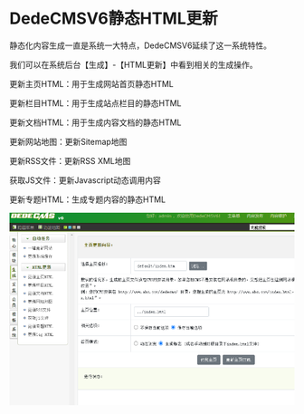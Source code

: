 # DedeCMSV6静态HTML更新
静态化内容生成一直是系统一大特点，DedeCMSV6延续了这一系统特性。

我们可以在系统后台【生成】-【HTML更新】中看到相关的生成操作。

更新主页HTML：用于生成网站首页静态HTML

更新栏目HTML：用于生成站点栏目的静态HTML

更新文档HTML：用于生成内容文档的静态HTML

更新网站地图：更新Sitemap地图

更新RSS文件：更新RSS XML地图

获取JS文件：更新Javascript动态调用内容

更新专题HTML：生成专题内容的静态HTML

![DedeCMSV6静态HTML更新](images/quick/makehtml1.png)